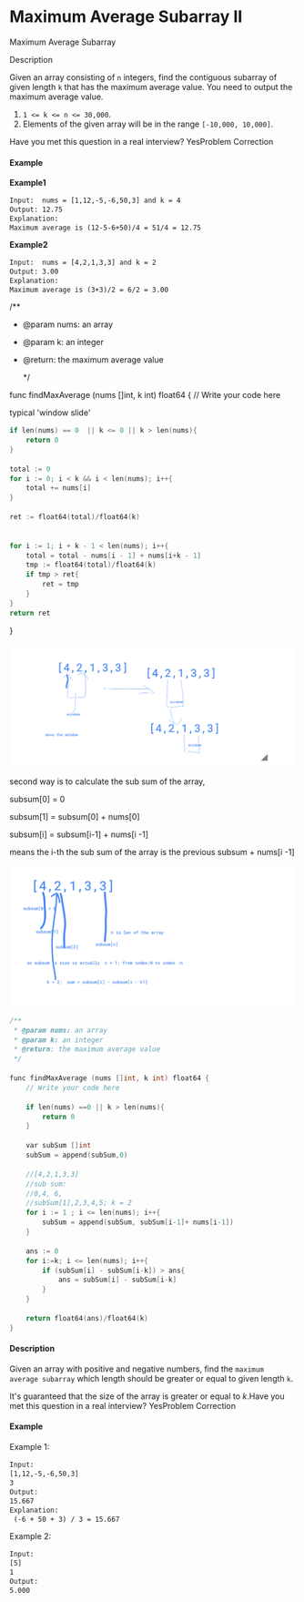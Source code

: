# Maximum Average Subarray II

Maximum Average Subarray

Description

Given an array consisting of `n` integers, find the contiguous subarray of given length `k` that has the maximum average value. You need to output the maximum average value.

1. `1 <= k <= n <= 30,000`.
2. Elements of the given array will be in the range `[-10,000, 10,000]`.

Have you met this question in a real interview?  YesProblem Correction

#### Example

**Example1**

```text
Input:  nums = [1,12,-5,-6,50,3] and k = 4
Output: 12.75
Explanation:
Maximum average is (12-5-6+50)/4 = 51/4 = 12.75
```

**Example2**

```text
Input:  nums = [4,2,1,3,3] and k = 2
Output: 3.00
Explanation:
Maximum average is (3+3)/2 = 6/2 = 3.00
```

/\*\*

* @param nums: an array
* @param k: an integer
* @return: the maximum average value

  \*/

func findMaxAverage \(nums \[\]int, k int\) float64 { // Write your code here

typical 'window slide'

```cpp
if len(nums) == 0  || k <= 0 || k > len(nums){
    return 0
}

total := 0
for i := 0; i < k && i < len(nums); i++{
    total += nums[i]
}

ret := float64(total)/float64(k)


for i := 1; i + k - 1 < len(nums); i++{
    total = total - nums[i - 1] + nums[i+k - 1]
    tmp := float64(total)/float64(k)
    if tmp > ret{
        ret = tmp
    }
}
return ret
```

}

![slide the window](../.gitbook/assets/1%20%281%29.png)

second way is to calculate the sub sum of the array, 

subsum\[0\] = 0 

subsum\[1\] = subsum\[0\] + nums\[0\]

subsum\[i\] = subsum\[i-1\] + nums\[i -1\]

means the i-th the sub sum of the array is the previous subsum + nums\[i -1\]

![](../.gitbook/assets/autodraw-05_03_2019.png)

```cpp
/**
 * @param nums: an array
 * @param k: an integer
 * @return: the maximum average value
 */
 
func findMaxAverage (nums []int, k int) float64 {
    // Write your code here
    
    if len(nums) ==0 || k > len(nums){
        return 0
    }
    
    var subSum []int
    subSum = append(subSum,0)
    
    //[4,2,1,3,3]
    //sub sum:
    //0,4, 6,
    //subSum[1],2,3,4,5; k = 2
    for i := 1 ; i <= len(nums); i++{
        subSum = append(subSum, subSum[i-1]+ nums[i-1])
    }
    
    ans := 0
    for i:=k; i <= len(nums); i++{
        if (subSum[i] - subSum[i-k]) > ans{
            ans = subSum[i] - subSum[i-k]
        }
    }
    
    return float64(ans)/float64(k)
}

```

#### Description

Given an array with positive and negative numbers, find the `maximum average subarray` which length should be greater or equal to given length `k`.

It's guaranteed that the size of the array is greater or equal to _k_.Have you met this question in a real interview?  YesProblem Correction

#### Example

Example 1:

```text
Input:
[1,12,-5,-6,50,3]
3
Output:
15.667
Explanation:
 (-6 + 50 + 3) / 3 = 15.667
```

Example 2:

```text
Input:
[5]
1
Output:
5.000
```



